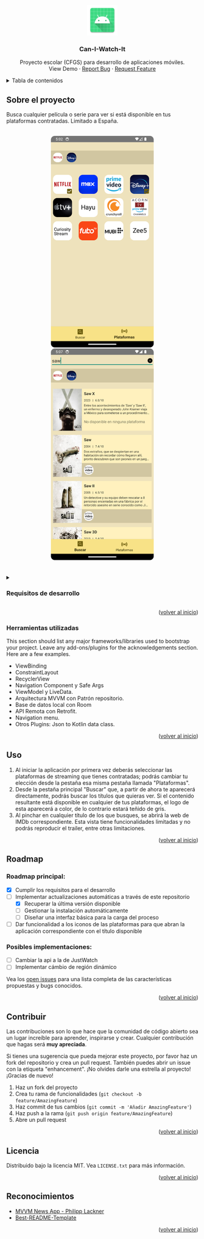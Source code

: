 <!-- PROJECT LOGO -->
<br />
<div align="center">
  <a href="https://github.com/bitasuperactive/CanIWatchIt">
    <img src="doc/images/ic_launcher.png" alt="Logo" width="80" height="80">
  </a>

  <h3 align="center">Can-I-Watch-It</h3>

  <p align="center">
    Proyecto escolar (CFGS) para desarrollo de aplicaciones móviles.
    <br />
    View Demo
    ·
    <a href="https://github.com/bitasuperactive/CanIWatchIt/issues/new?labels=bug&template=bug-report.md">Report Bug</a>
    ·
    <a href="https://github.com/bitasuperactive/CanIWatchIt/issues/new?labels=mejora&template=feature-request.md">Request Feature</a>
  </p>
</div>



<!-- TABLE OF CONTENTS -->
<details>
  <summary>Tabla de contenidos</summary>
  <ol>
    <li>
      <a href="#sobre-el-proyecto">Sobre el proyecto</a>
      <ul>
        <li><a href="#requisitos-de-desarrollo">Requisitos de desarrollo</a></li>
        <li><a href="#herramientas-utilizadas">Herramientas utilizadas</a></li>
      </ul>
    </li>
    <li><a href="#uso">Uso</a></li>
    <li><a href="#roadmap">Roadmap</a></li>
    <li><a href="#contribuir">Contribuir</a></li>
    <li><a href="#licencia">Licencia</a></li>
    <li><a href="#reconocimientos">Reconocimientos</a></li>
  </ol>
</details>



<!-- ABOUT THE PROJECT -->
## Sobre el proyecto
Busca cualquier película o serie para ver si está disponible en tus plataformas contratadas. Limitado a España.
<br />
<br />
<div align="center">
	<a href="https://github.com/bitasuperactive/CanIWatchIt">
		<img src="doc/images/app_showcase/plataformas.png" alt="Logo" width="270" height"555">
		<img src="doc/images/app_showcase/buscar.png" alt="Logo" width="270" height"555">
	</a>
</div>
<br />
<br />
<details>
	<summary><h3>Requisitos de desarrollo</h3></summary>

1. Primera evaluación:
	 - ViewBinding
	 - ConstraintLayout
	 - RecyclerView
	 - Navigation Component y el plugin Safe Args con al menos 3 pantallas.
 2. Segunda evaluación:
	 - ViewModel, LiveData y/o Flow. (2 puntos)
	 - Arquitectura MVVM (2 puntos) con Patrón repositorio (2 puntos) con al menos una fuente de datos de las siguientes:
		 - Base de datos local con Room
		 - API Remota con Retrofit.
   	 - El proyecto debe ir acompañado de un documento con una breve explicación del mismo, las herramientas usadas y su cometido. Con una carilla de un Word se pueden explicar los aspectos fundamentales, pero no os pongo extensión máxima.

Con los puntos anteriores será suficiente para aprobar, y dependiendo de la complejidad del proyecto o de las fuentes de datos usadas, incluso para obtener una nota de partida destacada. Es decir, puntuará mejor si usáis Room + Retrofit que si sólo usáis una de las dos.

#### Valoraciones adicionales

 - Cualquier otra funcionalidad será valorada positivamente (uso de menús para facilitar la navegación, inclusión de contenido multimedia como audio o vídeo, fuentes de datos adicionales, servicios,… ), etc…
 - Se tendrá en cuenta la originalidad del proyecto. Es decir, si hacéis un proyecto que sea un calco de las funcionalidades y pantallas vistas en proyectos hechos en clase, se valorará menos.
 - También se valorarán aspectos como la usablidad, el uso de componentes modernos Material3, la robustez (control de errores y excepciones, validación de entradas de datos, etc…)
 - No se espera algo profesional, o que realmente sea útil y monetizable, pero sí algo que ponga en práctica lo visto en clase, y cualquier cosa que queráis añadir.
</details>

<p align="right">(<a href="#readme-top">volver al inicio</a>)</p>



### Herramientas utilizadas

This section should list any major frameworks/libraries used to bootstrap your project. Leave any add-ons/plugins for the acknowledgements section. Here are a few examples.

* ViewBinding
* ConstraintLayout
* RecyclerView
* Navigation Component y Safe Args
* ViewModel y LiveData.
* Arquitectura MVVM con Patrón repositorio.
* Base de datos local con Room
* API Remota con Retrofit.
* Navigation menu.
* Otros Plugins: Json to Kotlin data class.

<p align="right">(<a href="#readme-top">volver al inicio</a>)</p>



<!-- USAGE EXAMPLES -->
## Uso

1. Al iniciar la aplicación por primera vez deberás seleccionar las plataformas de streaming que tienes contratadas; podrás cambiar tu elección desde la pestaña esa misma pestaña llamada "Plataformas".
2. Desde la pestaña principal "Buscar" que, a partir de ahora te aparecerá directamente, podrás buscar los títulos que quieras ver. Si el contenido resultante está disponible en cualquier de tus plataformas, el logo de esta aparecerá a color, de lo contrario estará teñido de gris.
3. Al pinchar en cualquier título de los que busques, se abrirá la web de IMDb correspondiente. Esta vista tiene funcionalidades limitadas y no podrás reproducir el trailer, entre otras limitaciones.

<p align="right">(<a href="#readme-top">volver al inicio</a>)</p>



<!-- ROADMAP -->
## Roadmap

### Roadmap principal:
- [x] Cumplir los requisitos para el desarrollo
- [ ] Implementar actualizaciones automáticas a través de este repositorio
	- [x] Recuperar la última versión disponible
	- [ ] Gestionar la instalación automáticamente
	- [ ] Diseñar una interfaz básica para la carga del proceso
- [ ] Dar funcionalidad a los iconos de las plataformas para que abran la aplicación correspondiente con el título disponible

### Posibles implementaciones:
- [ ] Cambiar la api a la de JustWatch
- [ ] Implementar cámbio de región dinámico

Vea los [open issues](https://github.com/bitasuperactive/CanIWatchIt/issues) para una lista completa de las características propuestas y bugs conocidos.

<p align="right">(<a href="#readme-top">volver al inicio</a>)</p>



<!-- CONTRIBUTING -->
## Contribuir

Las contribuciones son lo que hace que la comunidad de código abierto sea un lugar increíble para aprender, inspirarse y crear. Cualquier contribución que hagas será **muy apreciada**.

Si tienes una sugerencia que pueda mejorar este proyecto, por favor haz un fork del repositorio y crea un pull request. También puedes abrir un issue con la etiqueta "enhancement". ¡No olvides darle una estrella al proyecto! ¡Gracias de nuevo!

1.  Haz un fork del proyecto
2.  Crea tu rama de funcionalidades (`git checkout -b feature/AmazingFeature`)
3.  Haz commit de tus cambios (`git commit -m 'Añadir AmazingFeature'`)
4.  Haz push a la rama (`git push origin feature/AmazingFeature`)
5.  Abre un pull request

<p align="right">(<a href="#readme-top">volver al inicio</a>)</p>



<!-- LICENSE -->
## Licencia

Distribuido bajo la licencia MIT. Vea `LICENSE.txt` para más información.

<p align="right">(<a href="#readme-top">volver al inicio</a>)</p>



<!-- ACKNOWLEDGMENTS -->
## Reconocimientos

* [MVVM News App - Philipp Lackner](https://www.youtube.com/watch?v=asuOWE5KuFM&list=PLQkwcJG4YTCRF8XiCRESq1IFFW8COlxYJ)
* [Best-README-Template](https://github.com/othneildrew/Best-README-Template)

<p align="right">(<a href="#readme-top">volver al inicio</a>)</p>



<!-- MARKDOWN LINKS & IMAGES -->
<!-- https://www.markdownguide.org/basic-syntax/#reference-style-links -->
